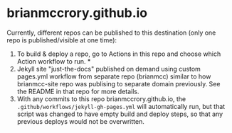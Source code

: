 # brianmccrory.github.io

Currently, different repos can be published to this destination (only one repo is published/visible at one time):
1. To build & deploy a repo, go to Actions in this repo and choose which Action workflow to run.
   * 
1. Jekyll site "just-the-docs" published on demand using custom pages.yml workflow from separate repo (brianmcc) similar to how brianmcc-site repo was publising to separate domain previously. See the README in that repo for more details.
1. With any commits to this repo brianmccrory.github.io, the `.github/workflows/jekyll-gh-pages.yml` will automatically run, but that script was changed to have empty build and deploy steps, so that any previous deploys would not be overwritten.
